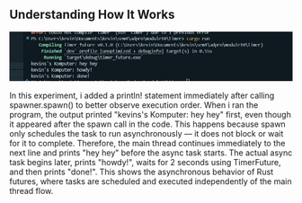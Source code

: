 ## Understanding How It Works
![alt text](img/ss1.png)

In this experiment, i added a println! statement immediately after calling spawner.spawn() to better observe execution order. When i ran the program, the output printed "kevins's Komputer: hey hey" first, even though it appeared after the spawn call in the code. This happens because spawn only schedules the task to run asynchronously — it does not block or wait for it to complete. Therefore, the main thread continues immediately to the next line and prints "hey hey" before the async task starts. The actual async task begins later, prints "howdy!", waits for 2 seconds using TimerFuture, and then prints "done!". This shows the asynchronous behavior of Rust futures, where tasks are scheduled and executed independently of the main thread flow.

